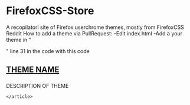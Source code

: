 # FirefoxCSS-Store
A recopilatori site of Firefox userchrome themes, mostly from FirefoxCSS Reddit
How to add a theme via PullRequest:
-Edit index.html
-Add a your theme in "<div id="main">" line 31 in the code with this code
    <article class="thumb">
							<a href="LINK TO THUMBNAIL PICTURE BETTER A NO-ANIMATED PICTURE" class="image"><img src="link to picture can be a gif" alt="" /></a>
							<h2><a href="LINK TO REPO IN GITHUB OR SIMPLY DOWNLOAD LINK" class="icon brands fa-github"> THEME NAME </a> </h2> <h3> <a href="LINK TO REPO IN GITHUB OR SIMPLY DOWNLOAD LINK" class="fas fa-download" ></a>  </h3> <h4 class="fas fa-plus-circle"></h4>
							<p>DESCRIPTION OF THEME</p>
							
	</article>
